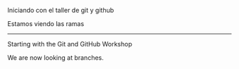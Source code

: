 Iniciando con el taller de git y github

Estamos viendo las ramas

-------------------------------------------------------------
Starting with the Git and GitHub Workshop

We are now looking at branches.


